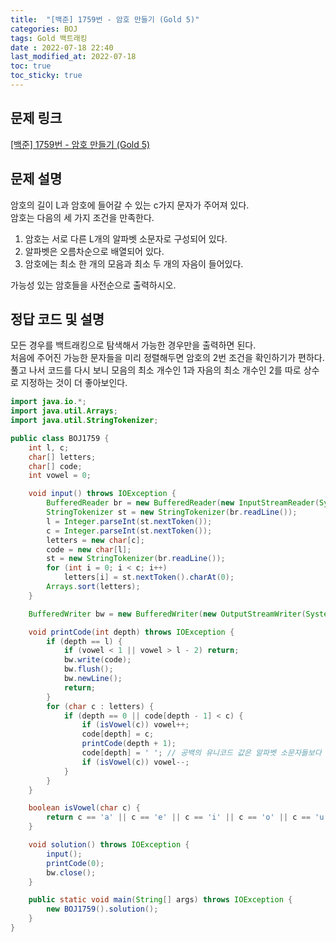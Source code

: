 ```yaml
---
title:  "[백준] 1759번 - 암호 만들기 (Gold 5)"
categories: BOJ
tags: Gold 백트래킹
date : 2022-07-18 22:40
last_modified_at: 2022-07-18
toc: true
toc_sticky: true
---
```


## 문제 링크

[[백준] 1759번 - 암호 만들기 (Gold 5)](https://www.acmicpc.net/problem/1759)

## 문제 설명

암호의 길이 L과 암호에 들어갈 수 있는 c가지 문자가 주어져 있다.  
암호는 다음의 세 가지 조건을 만족한다.

1. 암호는 서로 다른 L개의 알파벳 소문자로 구성되어 있다.
2. 알파벳은 오름차순으로 배열되어 있다.
3. 암호에는 최소 한 개의 모음과 최소 두 개의 자음이 들어있다.

가능성 있는 암호들을 사전순으로 출력하시오.

## 정답 코드 및 설명

모든 경우를 백트래킹으로 탐색해서 가능한 경우만을 출력하면 된다.  
처음에 주어진 가능한 문자들을 미리 정렬해두면 암호의 2번 조건을 확인하기가 편하다.  
풀고 나서 코드를 다시 보니 모음의 최소 개수인 1과 자음의 최소 개수인 2를 따로 상수로 지정하는 것이 더 좋아보인다.

```java
import java.io.*;
import java.util.Arrays;
import java.util.StringTokenizer;

public class BOJ1759 {
    int l, c;
    char[] letters;
    char[] code;
    int vowel = 0;

    void input() throws IOException {
        BufferedReader br = new BufferedReader(new InputStreamReader(System.in));
        StringTokenizer st = new StringTokenizer(br.readLine());
        l = Integer.parseInt(st.nextToken());
        c = Integer.parseInt(st.nextToken());
        letters = new char[c];
        code = new char[l];
        st = new StringTokenizer(br.readLine());
        for (int i = 0; i < c; i++)
            letters[i] = st.nextToken().charAt(0);
        Arrays.sort(letters);
    }

    BufferedWriter bw = new BufferedWriter(new OutputStreamWriter(System.out));

    void printCode(int depth) throws IOException {
        if (depth == l) {
            if (vowel < 1 || vowel > l - 2) return;
            bw.write(code);
            bw.flush();
            bw.newLine();
            return;
        }
        for (char c : letters) {
            if (depth == 0 || code[depth - 1] < c) {
                if (isVowel(c)) vowel++;
                code[depth] = c;
                printCode(depth + 1);
                code[depth] = ' '; // 공백의 유니코드 값은 알파벳 소문자들보다 작다
                if (isVowel(c)) vowel--;
            }
        }
    }

    boolean isVowel(char c) {
        return c == 'a' || c == 'e' || c == 'i' || c == 'o' || c == 'u';
    }

    void solution() throws IOException {
        input();
        printCode(0);
        bw.close();
    }

    public static void main(String[] args) throws IOException {
        new BOJ1759().solution();
    }
}

```
